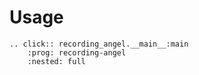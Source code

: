 # Usage

```{eval-rst}
.. click:: recording_angel.__main__:main
    :prog: recording-angel
    :nested: full
```
